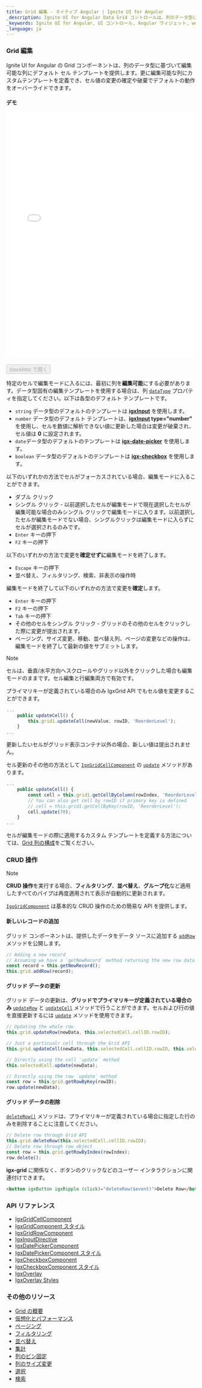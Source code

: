 ```yaml
---
title: Grid 編集 - ネイティブ Angular | Ignite UI for Angular
_description: Ignite UI for Angular Data Grid コントロールは、列のデータ型に基づいて編集可能な列にデフォルト セル テンプレートを提供します。
_keywords: Ignite UI for Angular, UI コントロール, Angular ウィジェット, web ウィジェット, UI ウィジェット, Angular, ネイティブ Angular コンポーネント スイート, ネイティブ Angular コントロール, ネイティブ Angular コンポーネント ライブラリ, ネイティブ Angular コンポーネント, Angular Grid, Angular Data Grid コンポーネント, Angular Data Grid コントロール, Angular Grid コンポーネント, Angular Grid コントロール, Angular 高パフォーマンス グリッド, セル編集
_language: ja
---
```


### Grid 編集

Ignite UI for Angular の Grid コンポーネントは、列のデータ型に基づいて編集可能な列にデフォルト セル テンプレートを提供します。更に編集可能な列にカスタムテンプレートを定義でき、セル値の変更の確定や破棄でデフォルトの動作をオーバーライドできます。

#### デモ

<div class="sample-container loading" style="height:650px">
    <iframe id="grid-editing-sample-iframe" src='{environment:demosBaseUrl}/grid/grid-editing' width="100%" height="100%" seamless frameBorder="0" onload="onSampleIframeContentLoaded(this);"></iframe>
</div>
<br/>
<div>
<button data-localize="stackblitz" disabled class="stackblitz-btn" data-iframe-id="grid-editing-sample-iframe" data-demos-base-url="{environment:demosBaseUrl}">StackBlitz で開く</button>
</div>
<div class="divider--half"></div>

特定のセルで編集モードに入るには、最初に列を**編集可能**にする必要があります。データ型固有の編集テンプレートを使用する場合は、列 [`dataType`]({environment:angularApiUrl}/classes/igxcolumncomponent.html#datatype) プロパティを指定してください。以下は各型のデフォルト テンプレートです。

 - `string` データ型のデフォルトのテンプレートは [**igxInput**]({environment:angularApiUrl}/classes/igxinputdirective.html) を使用します。
 - `number` データ型のデフォルト テンプレートは、**[igxInput]({environment:angularApiUrl}/classes/igxinputdirective.html) type="number"** を使用し、セルを数値に解析できない値に更新した場合は変更が破棄され、セル値は **0** に設定されます。
 - `date`データ型のデフォルトのテンプレートは  [**igx-date-picker**]({environment:angularApiUrl}/classes/igxdatepickercomponent.html) を使用します。
 - `boolean` データ型のデフォルトのテンプレートは [**igx-checkbox**]({environment:angularApiUrl}/classes/igxcheckboxcomponent.html) を使用します。

以下のいずれかの方法でセルがフォーカスされている場合、編集モードに入ることができます。
 - ダブル クリック
 - シングル クリック - 以前選択したセルが編集モードで現在選択したセルが編集可能な場合のみシングル クリックで編集モードに入ります。以前選択したセルが編集モードでない場合、シングルクリックは編集モードに入らずにセルが選択されるのみです。
 - `Enter` キーの押下
 - `F2` キーの押下

以下のいずれかの方法で変更を**確定せずに**編集モードを終了します。
 - `Escape` キーの押下
 - 並べ替え、フィルタリング、検索、非表示の操作時

編集モードを終了して以下のいずれかの方法で変更を**確定**します。
 - `Enter` キーの押下
 - `F2` キーの押下
 - `Tab` キーの押下
 - その他のセルをシングル クリック - グリッドのその他のセルをクリックした際に変更が提出されます。
 - ページング、サイズ変更、移動、並べ替え列、ページの変更などの操作は、編集モードを終了して最新の値をサブミットします。


> [!NOTE]
>  セルは、垂直/水平方向へスクロールやグリッド以外をクリックした場合も編集モードのままです。セル編集と行編集両方で有効です。

プライマリキーが定義されている場合のみ IgxGrid API でもセル値を変更することができます。

```typescript
...
    public updateCell() {
        this.grid1.updateCell(newValue, rowID, 'ReorderLevel');
    }
...
```
更新したいセルがグリッド表示コンテナ以外の場合、新しい値は提出されません。

セル更新のその他の方法として [`IgxGridCellComponent`]({environment:angularApiUrl}/classes/igxgridcellcomponent.html) の [`update`]({environment:angularApiUrl}/classes/igxgridcellcomponent.html#update) メソッドがあります。

```typescript
...
    public updateCell() {
        const cell = this.grid1.getCellByColumn(rowIndex, 'ReorderLevel');
        // You can also get cell by rowID if primary key is defined
        // cell = this.grid1.getCellByKey(rowID, 'ReorderLevel');
        cell.update(70);
    }
...
```
セルが編集モードの際に適用するカスタム テンプレートを定義する方法については、[Grid 列の構成](grid.md#列の構成)をご覧ください。

### CRUD 操作

> [!NOTE]
> **CRUD 操作**を実行する場合、**フィルタリング**、**並べ替え**、**グループ化**など適用したすべてのパイプは再度適用されて表示が自動的に更新されます。

[`IgxGridComponent`]({environment:angularApiUrl}/classes/igxgridcomponent.html) は基本的な CRUD 操作のための簡易な API を提供します。

#### 新しいレコードの追加

グリッド コンポーネントは、提供したデータをデータ ソースに追加する [`addRow`]({environment:angularApiUrl}/classes/igxgridcomponent.html#addrow) メソッドを公開します。

```typescript
// Adding a new record
// Assuming we have a `getNewRecord` method returning the new row data.
const record = this.getNewRecord();
this.grid.addRow(record);
```

#### グリッド データの更新

グリッド データの更新は、**グリッドでプライマリキーが定義されている場合のみ** [`updateRow`]({environment:angularApiUrl}/classes/igxgridcomponent.html#updaterow) と [`updateCell`]({environment:angularApiUrl}/classes/igxgridcomponent.html#updatecell) メソッドで行うことができます。セルおよび行の値を直接更新するには [`update`]({environment:angularApiUrl}/classes/igxgridcellcomponent.html#update) メソッドを使用できます。

```typescript
// Updating the whole row
this.grid.updateRow(newData, this.selectedCell.cellID.rowID);

// Just a particualr cell through the Grid API
this.grid.updateCell(newData, this.selectedCell.cellID.rowID, this.selectedCell.column.field);

// Directly using the cell `update` method
this.selectedCell.update(newData);

// Directly using the row `update` method
const row = this.grid.getRowByKey(rowID);
row.update(newData);
```

#### グリッド データの削除

[`deleteRow()`]({environment:angularApiUrl}/classes/igxgridcomponent.html#deleterow) メソッドは、プライマリキーが定義されている場合に指定した行のみを削除することに注意してください。


```typescript
// Delete row through Grid API
this.grid.deleteRow(this.selectedCell.cellID.rowID);
// Delete row through row object
const row = this.grid.getRowByIndex(rowIndex);
row.delete();
```
**igx-grid** に関係なく、ボタンのクリックなどのユーザー インタラクションに関連付けできます。
```html
<button igxButton igxRipple (click)="deleteRow($event)">Delete Row</button>
```

<div class="divider--half"></div>

### API リファレンス
* [IgxGridCellComponent]({environment:angularApiUrl}/classes/igxgridcellcomponent.html)
* [IgxGridComponent スタイル]({environment:sassApiUrl}/index.html#function-igx-grid-theme)
* [IgxGridRowComponent]({environment:angularApiUrl}/classes/igxgridrowcomponent.html)
* [IgxInputDirective]({environment:angularApiUrl}/classes/igxinputdirective.html)
* [IgxDatePickerComponent]({environment:angularApiUrl}/classes/igxdatepickercomponent.html)
* [IgxDatePickerComponent スタイル]({environment:sassApiUrl}/index.html#function-igx-date-picker-theme)
* [IgxCheckboxComponent]({environment:angularApiUrl}/classes/igxcheckboxcomponent.html)
* [IgxCheckboxComponent スタイル]({environment:sassApiUrl}/index.html#function-igx-checkbox-theme)
* [IgxOverlay]({environment:angularApiUrl}/interfaces/overlaysettings.html)
* [IgxOverlay Styles]({environment:sassApiUrl}/index.html#function-igx-overlay-theme)

<div class="divider--half"></div>

### その他のリソース
<div class="divider--half"></div>

* [Grid の概要](grid.md)
* [仮想化とパフォーマンス](virtualization.md)
* [ページング](paging.md)
* [フィルタリング](filtering.md)
* [並べ替え](sorting.md)
* [集計](summaries.md)
* [列のピン固定](column_pinning.md)
* [列のサイズ変更](column_resizing.md)
* [選択](selection.md)
* [検索](search.md)